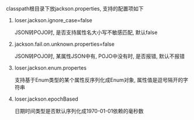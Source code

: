 classpath根目录下放jackson.properties, 支持的配置项如下

1. loser.jackson.ignore_case=false

   JSON转POJO时, 是否支持属性名大小写不敏感匹配, 默认false

2. jackson.fail.on.unknown.properties=false

   JSON转POJO时, 某属性JSON中有, POJO中没有时, 是否报错, 默认不报错
   
3. loser.jackson.enum.propertes

   支持基于Enum类型的某个属性反序列化成Enum对象, 属性值是逗号隔开的字符串

4. loser.jackson.epochBased

   日期时间类型是否默认序列化成1970-01-01依赖的毫秒数

   